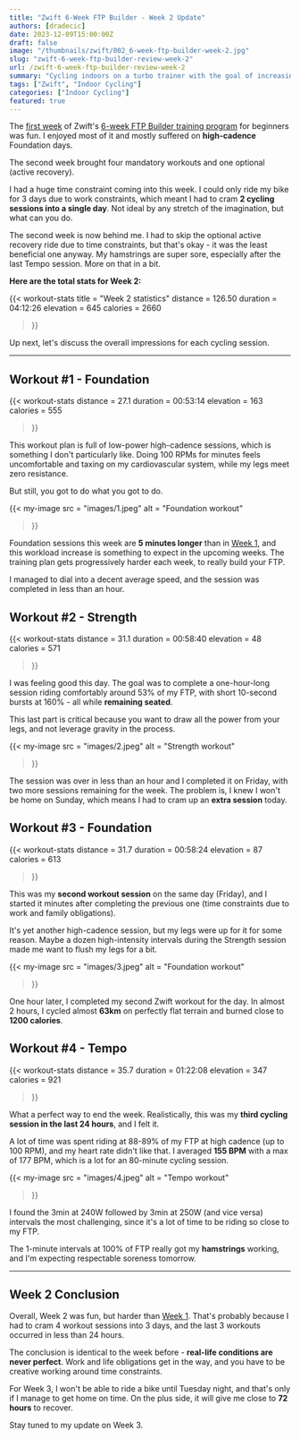 ```yaml
---
title: "Zwift 6-Week FTP Builder - Week 2 Update"
authors: [dradecic]
date: 2023-12-09T15:00:00Z
draft: false
image: "/thumbnails/zwift/002_6-week-ftp-builder-week-2.jpg"
slug: "zwift-6-week-ftp-builder-review-week-2"
url: /zwift-6-week-ftp-builder-review-week-2
summary: "Cycling indoors on a turbo trainer with the goal of increasing my FTP in 6 weeks - Here's how Week 2 went on Zwift."
tags: ["Zwift", "Indoor Cycling"]
categories: ["Indoor Cycling"]
featured: true
---
```


The [first week](/zwift-6-week-ftp-builder-review-week-1) of Zwift's [6-week FTP Builder training program](https://whatsonzwift.com/workouts/ftp-builder) for beginners was fun. I enjoyed most of it and mostly suffered on **high-cadence** Foundation days.

The second week brought four mandatory workouts and one optional (active recovery).

I had a huge time constraint coming into this week. I could only ride my bike for 3 days due to work constraints, which meant I had to cram **2 cycling sessions into a single day**. Not ideal by any stretch of the imagination, but what can you do.

The second week is now behind me. I had to skip the optional active recovery ride due to time constraints, but that's okay - it was the least beneficial one anyway. My hamstrings are super sore, especially after the last Tempo session. More on that in a bit.

**Here are the total stats for Week 2:**

{{< workout-stats
    title = "Week 2 statistics"
    distance = 126.50
    duration = 04:12:26
    elevation = 645
    calories = 2660
>}}

Up next, let's discuss the overall impressions for each cycling session.

---

## Workout #1 - Foundation

{{< workout-stats
    distance = 27.1
    duration = 00:53:14
    elevation = 163
    calories = 555
>}}

This workout plan is full of low-power high-cadence sessions, which is something I don't particularly like. Doing 100 RPMs for minutes feels uncomfortable and taxing on my cardiovascular system, while my legs meet zero resistance.

But still, you got to do what you got to do.

{{< my-image
    src = "images/1.jpeg"
    alt = "Foundation workout"
>}}

Foundation sessions this week are **5 minutes longer** than in [Week 1](/zwift-6-week-ftp-builder-review-week-1), and this workload increase is something to expect in the upcoming weeks. The training plan gets progressively harder each week, to really build your FTP.

I managed to dial into a decent average speed, and the session was completed in less than an hour.


## Workout #2 - Strength

{{< workout-stats
    distance = 31.1
    duration = 00:58:40
    elevation = 48
    calories = 571
>}}

I was feeling good this day. The goal was to complete a one-hour-long session riding comfortably around 53% of my FTP, with short 10-second bursts at 160% - all while **remaining seated**.

This last part is critical because you want to draw all the power from your legs, and not leverage gravity in the process.

{{< my-image
    src = "images/2.jpeg"
    alt = "Strength workout"
>}}

The session was over in less than an hour and I completed it on Friday, with two more sessions remaining for the week. The problem is, I knew I won't be home on Sunday, which means I had to cram up an **extra session** today.


## Workout #3 - Foundation

{{< workout-stats
    distance = 31.7
    duration = 00:58:24
    elevation = 87
    calories = 613
>}}

This was my **second workout session** on the same day (Friday), and I started it minutes after completing the previous one (time constraints due to work and family obligations).

It's yet another high-cadence session, but my legs were up for it for some reason. Maybe a dozen high-intensity intervals during the Strength session made me want to flush my legs for a bit.

{{< my-image
    src = "images/3.jpeg"
    alt = "Foundation workout"
>}}

One hour later, I completed my second Zwift workout for the day. In almost 2 hours, I cycled almost **63km** on perfectly flat terrain and burned close to **1200 calories**.


## Workout #4 - Tempo

{{< workout-stats
    distance = 35.7
    duration = 01:22:08
    elevation = 347
    calories = 921
>}}

What a perfect way to end the week. Realistically, this was my **third cycling session in the last 24 hours**, and I felt it.

A lot of time was spent riding at 88-89% of my FTP at high cadence (up to 100 RPM), and my heart rate didn't like that. I averaged **155 BPM** with a max of 177 BPM, which is a lot for an 80-minute cycling session.

{{< my-image
    src = "images/4.jpeg"
    alt = "Tempo workout"
>}}

I found the 3min at 240W followed by 3min at 250W (and vice versa) intervals the most challenging, since it's a lot of time to be riding so close to my FTP.

The 1-minute intervals at 100% of FTP really got my **hamstrings** working, and I'm expecting respectable soreness tomorrow.


---

## Week 2 Conclusion
Overall, Week 2 was fun, but harder than [Week 1](/zwift-6-week-ftp-builder-review-week-1). That's probably because I had to cram 4 workout sessions into 3 days, and the last 3 workouts occurred in less than 24 hours.

The conclusion is identical to the week before - **real-life conditions are never perfect**. Work and life obligations get in the way, and you have to be creative working around time constraints.

For Week 3, I won't be able to ride a bike until Tuesday night, and that's only if I manage to get home on time. On the plus side, it will give me close to **72 hours** to recover.

Stay tuned to my update on Week 3.